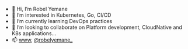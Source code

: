 - 👋 Hi, I’m Robel Yemane
- 👀 I’m interested in Kubernetes, Go, CI/CD
- 🌱 I’m currently learning DevOps practices
- 💞️ I’m looking to collaborate on Platform development, CloudNative and K8s applications...
- 📫 [www](robelyemane.com), [@robelyemane_](twitter.com/robelyemane_)

<!---
ryh-cc/ryh-cc is a ✨ special ✨ repository because its `README.md` (this file) appears on your GitHub profile.
You can click the Preview link to take a look at your changes.
--->
